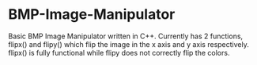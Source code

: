 # BMP-Image-Manipulator

Basic BMP Image Manipulator written in C++. Currently has 2 functions, flipx() and flipy() which flip the image in the x axis and y axis respectively. flipx() is fully functional while flipy does not correctly flip the colors.
